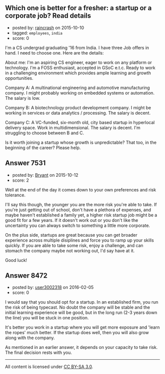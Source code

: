 ## Which one is better for a fresher: a startup or a corporate job? Read details

- posted by: [raincrash](https://stackexchange.com/users/4696709/raincrash) on 2015-10-10
- tagged: `employees`, `india`
- score: 0

I'm a CS undergrad graduating '16 from India. I have three Job offers in hand. I need to choose one. Here are the details:

About me: I'm an aspiring CS engineer, eager to work on any platform or technology. I'm a FOSS enthusiast, accepted in GSoC e.t.c. Ready to work in a challenging environment which provides ample learning and growth opportunities.

Company A: A multinational engineering and automotive manufacturing company. I might probably working on embedded systems or automation. The salary is low.

Company B: A biotechnology product development company. I might be working in services or data analytics / processing. The salary is decent.

Company C: A VC-funded, six-month old, city based startup in hyperlocal delivery space. Work in multidimensional. The salary is decent.
I'm struggling to choose between B and C. 

Is it worth joining a startup whose growth is unpredictable? That too, in the beginning of the career? Please help.


## Answer 7531

- posted by: [Bryant](https://stackexchange.com/users/1836290/bryant) on 2015-10-12
- score: 2

Well at the end of the day it comes down to your own preferences and risk tolerance.

I'll say this though, the younger you are the more risk you're able to take. If you're just getting out of school, don't have a plethora of expenses, and maybe haven't established a family yet, a higher risk startup job might be a good fit for a few years. If it doesn't work out or you don't like the uncertainty you can always switch to something a little more corporate.

On the plus side, startups are great because you can get broader experience across multiple disiplines and force you to ramp up your skills quickly. If you are able to take some risk, enjoy a challenge, and can stomach the company maybe not working out, I'd say have at it.

Good luck!


## Answer 8472

- posted by: [user3002318](https://stackexchange.com/users/3598313/user3002318) on 2016-02-05
- score: 0

I would say that you should opt for a startup. In an established firm, you run the risk of being typecast. No doubt the company will be stable and the initial learning experience will be good, but in the long run (2-3 years down the line) you will be stuck in one position.

It's better you work in a startup where you will get more exposure and 'learn the ropes' much better. If the startup does well, then you will also grow along with the company.

As mentioned in an earlier answer, it depends on your capacity to take risk. The final decision rests with you.  



---

All content is licensed under [CC BY-SA 3.0](https://creativecommons.org/licenses/by-sa/3.0/).
